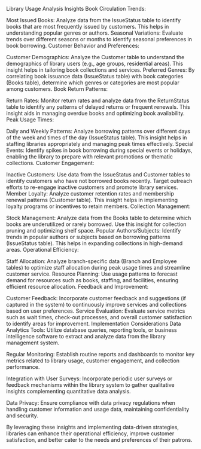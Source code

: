 Library Usage Analysis Insights Book Circulation Trends:

Most Issued Books: Analyze data from the IssueStatus table to identify books that are most frequently issued by customers. This helps in understanding popular genres or authors. Seasonal Variations: Evaluate trends over different seasons or months to identify seasonal preferences in book borrowing. Customer Behavior and Preferences:

Customer Demographics: Analyze the Customer table to understand the demographics of library users (e.g., age groups, residential areas). This insight helps in tailoring book collections and services. Preferred Genres: By correlating book issuance data (IssueStatus table) with book categories (Books table), determine which genres or categories are most popular among customers. Book Return Patterns:

Return Rates: Monitor return rates and analyze data from the ReturnStatus table to identify any patterns of delayed returns or frequent renewals. This insight aids in managing overdue books and optimizing book availability. Peak Usage Times:

Daily and Weekly Patterns: Analyze borrowing patterns over different days of the week and times of the day (IssueStatus table). This insight helps in staffing libraries appropriately and managing peak times effectively. Special Events: Identify spikes in book borrowing during special events or holidays, enabling the library to prepare with relevant promotions or thematic collections. Customer Engagement:

Inactive Customers: Use data from the IssueStatus and Customer tables to identify customers who have not borrowed books recently. Target outreach efforts to re-engage inactive customers and promote library services. Member Loyalty: Analyze customer retention rates and membership renewal patterns (Customer table). This insight helps in implementing loyalty programs or incentives to retain members. Collection Management:

Stock Management: Analyze data from the Books table to determine which books are underutilized or rarely borrowed. Use this insight for collection pruning and optimizing shelf space. Popular Authors/Subjects: Identify trends in popular authors or subjects based on borrowing patterns (IssueStatus table). This helps in expanding collections in high-demand areas. Operational Efficiency:

Staff Allocation: Analyze branch-specific data (Branch and Employee tables) to optimize staff allocation during peak usage times and streamline customer service. Resource Planning: Use usage patterns to forecast demand for resources such as books, staffing, and facilities, ensuring efficient resource allocation. Feedback and Improvement:

Customer Feedback: Incorporate customer feedback and suggestions (if captured in the system) to continuously improve services and collections based on user preferences. Service Evaluation: Evaluate service metrics such as wait times, check-out processes, and overall customer satisfaction to identify areas for improvement. Implementation Considerations Data Analytics Tools: Utilize database queries, reporting tools, or business intelligence software to extract and analyze data from the library management system.

Regular Monitoring: Establish routine reports and dashboards to monitor key metrics related to library usage, customer engagement, and collection performance.

Integration with User Surveys: Incorporate periodic user surveys or feedback mechanisms within the library system to gather qualitative insights complementing quantitative data analysis.

Data Privacy: Ensure compliance with data privacy regulations when handling customer information and usage data, maintaining confidentiality and security.

By leveraging these insights and implementing data-driven strategies, libraries can enhance their operational efficiency, improve customer satisfaction, and better cater to the needs and preferences of their patrons.
